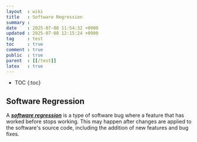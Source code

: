 ```yaml
---
layout  : wiki
title   : Software Regression
summary : 
date    : 2025-07-08 11:54:32 +0900
updated : 2025-07-08 12:15:24 +0900
tag     : test
toc     : true
comment : true
public  : true
parent  : [[/test]]
latex   : true
---
```

* TOC
{:toc}

## Software Regression

A ___[software regression](https://en.wikipedia.org/wiki/Software_regression)___ is a type of software bug where a feature that has worked before stops working. This may happen after changes are applied to the software's source code, including the addition of new features and bug fixes.
